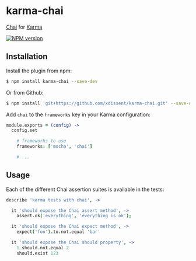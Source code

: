karma-chai
==========

[Chai](http://chaijs.com) for [Karma](http://karma-runner.github.io)

[![NPM version](https://badge.fury.io/js/karma-ievms.png)](http://badge.fury.io/js/karma-ievms)


Installation
------------

Install the plugin from npm:

```sh
$ npm install karma-chai --save-dev
```

Or from Github:

```sh
$ npm install 'git+https://github.com/xdissent/karma-chai.git' --save-dev
```

Add `chai` to the `frameworks` key in your Karma configuration:

```coffee
module.exports = (config) ->
  config.set

    # frameworks to use
    frameworks: ['mocha', 'chai']

    # ...
```


Usage
-----

Each of the different Chai assertion suites is available in the tests:

```coffee
describe 'karma tests with chai', ->

  it 'should expose the Chai assert method', ->
    assert.ok('everything', 'everything is ok');

  it 'should expose the Chai expect method', ->
    expect('foo').to.not.equal 'bar'

  it 'should expose the Chai should property', ->
    1.should.not.equal 2
    should.exist 123
```